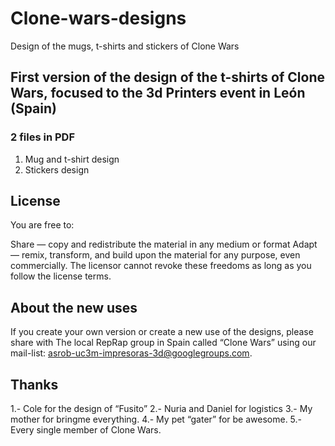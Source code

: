 # Clone-wars-designs
Design of the mugs, t-shirts and stickers of Clone Wars

## First version of the design of the t-shirts of Clone Wars, focused to the 3d Printers event in León (Spain)

### 2 files in PDF

1. Mug and t-shirt design
2. Stickers design

## License

You are free to:

Share — copy and redistribute the material in any medium or format
Adapt — remix, transform, and build upon the material
for any purpose, even commercially.
The licensor cannot revoke these freedoms as long as you follow the license terms.

## About the new uses

If you create your own version or create a new use of the designs, please share with The local RepRap group in Spain called “Clone Wars” using our mail-list: asrob-uc3m-impresoras-3d@googlegroups.com.

## Thanks

1.- Cole for the design of “Fusito”
2.- Nuria and Daniel for logistics
3.- My mother for bringme everything.
4.- My pet “gater” for be awesome.
5.- Every single member of Clone Wars.

